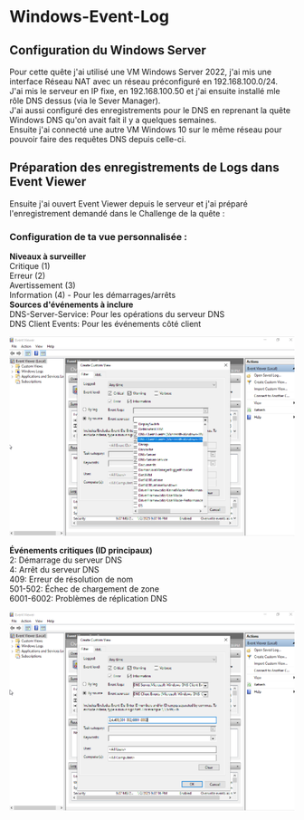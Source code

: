 # Windows-Event-Log  

## Configuration du Windows Server  
  
Pour cette quête j'ai utilisé une VM Windows Server 2022, j'ai mis une interface Réseau NAT avec un réseau préconfiguré en 192.168.100.0/24.  
J'ai mis le serveur en IP fixe, en 192.168.100.50 et j'ai ensuite installé mle rôle DNS dessus (via le Sever Manager).  
J'ai aussi configuré des enregistrements pour le DNS en reprenant la quête Windows DNS qu'on avait fait il y a quelques semaines.  
Ensuite j'ai connecté une autre VM Windows 10 sur le même réseau pour pouvoir faire des requêtes DNS depuis celle-ci.  

## Préparation des enregistrements de Logs dans Event Viewer  

Ensuite j'ai ouvert Event Viewer depuis le serveur et j'ai préparé l'enregistrement demandé dans le Challenge de la quête :  
  
### Configuration de ta vue personnalisée :
  **Niveaux à surveiller**  
    Critique (1)  
    Erreur (2)  
    Avertissement (3)  
    Information (4) - Pour les démarrages/arrêts  
  **Sources d'événements à inclure**  
    DNS-Server-Service: Pour les opérations du serveur DNS  
    DNS Client Events: Pour les événements côté client  
 
<P ALIGN=CENTER><IMG SRC="https://github.com/julien-Nmd/Windows-Event-Log/blob/main/Capture%20d%E2%80%99%C3%A9cran%20du%202025-01-02%2021-43-04.png" Width=800></P>  

  **Événements critiques (ID principaux)**  
    2: Démarrage du serveur DNS  
    4: Arrêt du serveur DNS  
    409: Erreur de résolution de nom  
    501-502: Échec de chargement de zone  
    6001-6002: Problèmes de réplication DNS  

  

<P ALIGN=CENTER><IMG SRC="https://github.com/julien-Nmd/Windows-Event-Log/blob/main/Capture%20d%E2%80%99%C3%A9cran%20du%202025-01-02%2021-46-03.png" Width=800></P>  

